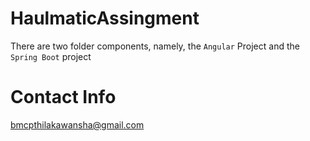# HaulmaticAssingment

There are two folder components, namely, the `Angular` Project and the `Spring Boot` project

# Contact Info

[bmcpthilakawansha@gmail.com](bmcpthilakawansha@gmail.com)